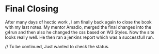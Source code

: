 # Final Closing

After many days of hectic work , I am finally back again to close the book with my last notes.
My mentor Amadio, merged the final changes into the g4run and then also he changed the css based on W3 Styles. Now the site looks really well. He then ran a jenkins report which was a successfull run. 

// To be continued, Just wanted to check the status. 